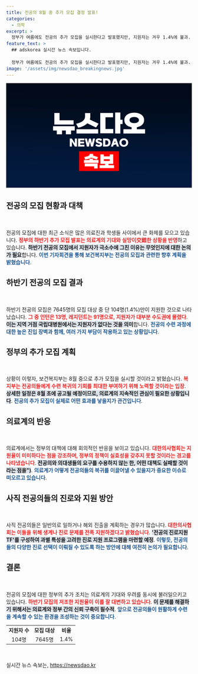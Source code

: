 ```yaml
---
title: 전공의 8월 중 추가 모집 결정 발표!
categories:
  - 의학
excerpt: >
  정부가 여름에도 전공의 추가 모집을 실시한다고 발표했지만, 지원자는 겨우 1.4%에 불과. 의료계는 저조한 지원율을 우려하며 정부의 대책이 효과를 보지 못할 것이라 경고하고 있다.
feature_text: >
  ## adskorea 실시간 뉴스 속보입니다.

  정부가 여름에도 전공의 추가 모집을 실시한다고 발표했지만, 지원자는 겨우 1.4%에 불과. 의료계는 저조한 지원율을 우려하며 정부의 대책이 효과를 보지 못할 것이라 경고하고 있다.
image: '/assets/img/newsdao_breakingnews.jpg'
---
```


<p><img src="/assets/img/newsdao_breakingnews.jpg" alt="adskorea 속보" /></p>

<h2 data-ke-size="size26">전공의 모집 현황과 대책</h2>

<p data-ke-size="size16">&nbsp;</p>

<p>전공의 모집에 대한 최근 소식은 많은 의료진과 학생들 사이에서 큰 화제를 모으고 있습니다. <b><span style="color: #ee2323;">정부의 하반기 추가 모집 발표는 의료계의 기대와 실망이交錯한 상황을 반영</span></b>하고 있습니다. <b><span style="background-color: #21538527;">하반기 전공의 모집에서 지원자가 극소수에 그친 이유는 무엇인지에 대한 논의가 필요</span></b>합니다. <b><span style="color: #1a5490;">이번 기자회견을 통해 보건복지부는 전공의 모집과 관련한 향후 계획을 밝혔습니다</span></b>.</p>

<h2 data-ke-size="size26">하반기 전공의 모집 결과</h2>

<p data-ke-size="size16">&nbsp;</p>

<p>하반기 전공의 모집은 7645명의 모집 대상 중 단 104명(1.4%)만이 지원한 것으로 나타났습니다. <b><span style="color: #ee2323;">그 중 인턴은 13명, 레지던트는 91명으로, 지원자가 대부분 수도권에 몰렸다</span></b>. <b><span style="background-color: #21538527;">이는 지역 거점 국립대병원에서는 지원자가 없다는 것을 의미</span></b>합니다. <b><span style="color: #1a5490;">전공의 수련 과정에 대한 높은 진입 장벽과 함께, 여러 가지 부담이 작용하고 있는 상황입니다</span></b>.</p>

<h2 data-ke-size="size26">정부의 추가 모집 계획</h2>

<p data-ke-size="size16">&nbsp;</p>

<p>상황이 이렇자, 보건복지부는 8월 중으로 추가 모집을 실시할 것이라고 밝혔습니다. <b><span style="color: #ee2323;">복지부는 전공의들에게 수련 복귀의 기회를 최대한 부여하기 위해 노력할 것이라는 입장</span></b>. <b><span style="background-color: #21538527;">상세한 일정은 8월 초에 공고될 예정이므로, 의료계의 지속적인 관심이 필요한 상황입니다</span></b>. <b><span style="color: #1a5490;">전공의 추가 모집이 실제로 어떤 효과를 낳을지가 관건입니다</span></b>.</p>

<h2 data-ke-size="size26">의료계의 반응</h2>

<p data-ke-size="size16">&nbsp;</p>

<p>의료계에서는 정부의 대책에 대해 회의적인 반응을 보이고 있습니다. <b><span style="color: #ee2323;">대한의사협회는 지원율이 미미하다는 점을 강조하며, 정부의 정책이 실효성을 갖추지 못할 것이라는 경고를 나타냈습니다</span></b>. <b><span style="background-color: #21538527;">전공의와 의대생들의 요구를 수용하지 않는 한, 어떤 대책도 실패할 것이라는 점을")</span></b>. <b><span style="color: #1a5490;">의료계가 어떻게 전공의들의 복귀를 이끌어낼 수 있을지가 중요한 이슈로 떠오르고 있습니다</span></b>.</p>

<h2 data-ke-size="size26">사직 전공의들의 진로와 지원 방안</h2>

<p data-ke-size="size16">&nbsp;</p>

<p>사직 전공의들은 일반의로 일하거나 해외 진출을 계획하는 경우가 많습니다. <b><span style="color: #ee2323;">대한의사협회는 이들을 위해 생계나 진로 문제를 전폭 지원하겠다고 밝혔습니다</span></b>. <b><span style="background-color: #21538527;">'전공의 진로지원 TF'를 구성하여 과별 특성을 고려한 진로 지원 프로그램을 마련할 예정</span></b>. <b><span style="color: #1a5490;">이렇듯, 전공의들의 다양한 진로 선택이 이뤄질 수 있도록 하는 방안에 대해 여전히 논의가 필요합니다</span></b>.</p>

<h2 data-ke-size="size26">결론</h2>

<p data-ke-size="size16">&nbsp;</p>

<p>전공의 모집에 대한 정부의 추가 조치는 의료계의 기대와 우려를 동시에 불러일으키고 있습니다. <b><span style="color: #ee2323;">하반기 모집의 저조한 지원율이 이를 잘 대변하고 있습니다</span></b>. <b><span style="background-color: #21538527;">이 문제를 해결하기 위해서는 의료계와 정부 간의 신뢰 구축이 필수적</span></b>. <b><span style="color: #1a5490;">앞으로 전공의들이 원활하게 수련을 계속할 수 있는 환경을 조성하는 것이 중요합니다</span></b>.</p>

<table>
  <tr>
    <td style="text-align: center; height: 17px;"><b>지원자 수</b></td>
    <td style="text-align: center; height: 17px;"><b>모집 대상</b></td>
    <td style="text-align: center; height: 17px;"><b>비율</b></td>
  </tr>
  <tr>
    <td style="text-align: center; height: 17px;">104명</td>
    <td style="text-align: center; height: 17px;">7645명</td>
    <td style="text-align: center; height: 17px;">1.4%</td>
  </tr>
</table>

<p data-ke-size="size16">&nbsp;</p>
실시간 뉴스 속보는, <a href="https://newsdao.kr" rel="dofollow">https://newsdao.kr</a>



